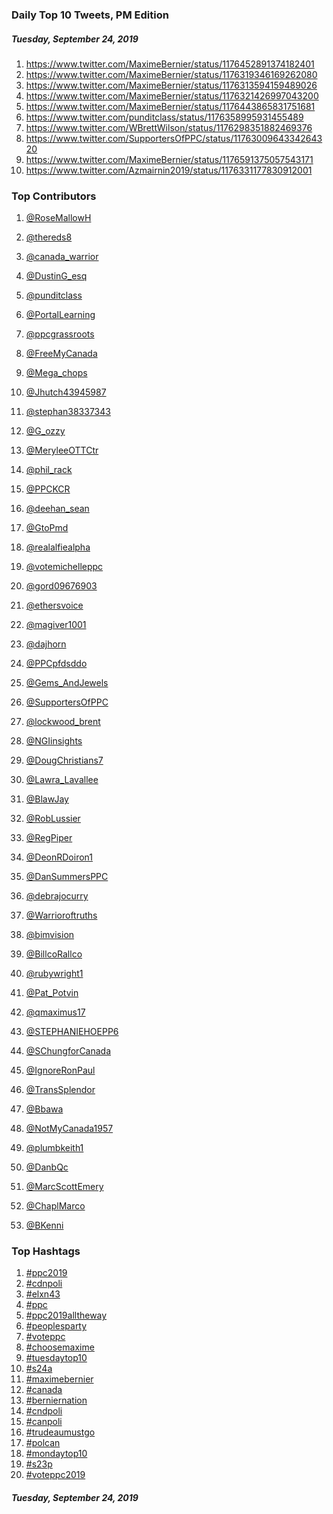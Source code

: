 ### Daily Top 10 Tweets, PM Edition
##### Tuesday, September 24, 2019
 1) https://www.twitter.com/MaximeBernier/status/1176452891374182401
 2) https://www.twitter.com/MaximeBernier/status/1176319346169262080
 3) https://www.twitter.com/MaximeBernier/status/1176313594159489026
 4) https://www.twitter.com/MaximeBernier/status/1176321426997043200
 5) https://www.twitter.com/MaximeBernier/status/1176443865831751681
 6) https://www.twitter.com/punditclass/status/1176358995931455489
 7) https://www.twitter.com/WBrettWilson/status/1176298351882469376
 8) https://www.twitter.com/SupportersOfPPC/status/1176300964334264320
 9) https://www.twitter.com/MaximeBernier/status/1176591375057543171
10) https://www.twitter.com/Azmairnin2019/status/1176331177830912001

### Top Contributors
  1) [@RoseMallowH](https://www.twitter.com/RoseMallowH)
  2) [@thereds8](https://www.twitter.com/thereds8)
  3) [@canada_warrior](https://www.twitter.com/canada_warrior)
  4) [@DustinG_esq](https://www.twitter.com/DustinG_esq)
  5) [@punditclass](https://www.twitter.com/punditclass)
  6) [@PortalLearning](https://www.twitter.com/PortalLearning)
  7) [@ppcgrassroots](https://www.twitter.com/ppcgrassroots)
  8) [@FreeMyCanada](https://www.twitter.com/FreeMyCanada)
  9) [@Mega_chops](https://www.twitter.com/Mega_chops)
 10) [@Jhutch43945987](https://www.twitter.com/Jhutch43945987)

 11) [@stephan38337343](https://www.twitter.com/stephan38337343)
 12) [@G_ozzy](https://www.twitter.com/G_ozzy)
 13) [@MeryleeOTTCtr](https://www.twitter.com/MeryleeOTTCtr)
 14) [@phil_rack](https://www.twitter.com/phil_rack)
 15) [@PPCKCR](https://www.twitter.com/PPCKCR)
 16) [@deehan_sean](https://www.twitter.com/deehan_sean)
 17) [@GtoPmd](https://www.twitter.com/GtoPmd)
 18) [@realalfiealpha](https://www.twitter.com/realalfiealpha)
 19) [@votemichelleppc](https://www.twitter.com/votemichelleppc)
 20) [@gord09676903](https://www.twitter.com/gord09676903)

 21) [@ethersvoice](https://www.twitter.com/ethersvoice)
 22) [@magiver1001](https://www.twitter.com/magiver1001)
 23) [@dajhorn](https://www.twitter.com/dajhorn)
 24) [@PPCpfdsddo](https://www.twitter.com/PPCpfdsddo)
 25) [@Gems_AndJewels](https://www.twitter.com/Gems_AndJewels)
 26) [@SupportersOfPPC](https://www.twitter.com/SupportersOfPPC)
 27) [@lockwood_brent](https://www.twitter.com/lockwood_brent)
 28) [@NGIinsights](https://www.twitter.com/NGIinsights)
 29) [@DougChristians7](https://www.twitter.com/DougChristians7)
 30) [@Lawra_Lavallee](https://www.twitter.com/Lawra_Lavallee)

 31) [@BlawJay](https://www.twitter.com/BlawJay)
 32) [@RobLussier](https://www.twitter.com/RobLussier)
 33) [@RegPiper](https://www.twitter.com/RegPiper)
 34) [@DeonRDoiron1](https://www.twitter.com/DeonRDoiron1)
 35) [@DanSummersPPC](https://www.twitter.com/DanSummersPPC)
 36) [@debrajocurry](https://www.twitter.com/debrajocurry)
 37) [@Warrioroftruths](https://www.twitter.com/Warrioroftruths)
 38) [@bimvision](https://www.twitter.com/bimvision)
 39) [@BillcoRallco](https://www.twitter.com/BillcoRallco)
 40) [@rubywright1](https://www.twitter.com/rubywright1)

 41) [@Pat_Potvin](https://www.twitter.com/Pat_Potvin)
 42) [@qmaximus17](https://www.twitter.com/qmaximus17)
 43) [@STEPHANIEHOEPP6](https://www.twitter.com/STEPHANIEHOEPP6)
 44) [@SChungforCanada](https://www.twitter.com/SChungforCanada)
 45) [@IgnoreRonPaul](https://www.twitter.com/IgnoreRonPaul)
 46) [@TransSplendor](https://www.twitter.com/TransSplendor)
 47) [@Bbawa](https://www.twitter.com/Bbawa)
 48) [@NotMyCanada1957](https://www.twitter.com/NotMyCanada1957)
 49) [@plumbkeith1](https://www.twitter.com/plumbkeith1)
 50) [@DanbQc](https://www.twitter.com/DanbQc)

 51) [@MarcScottEmery](https://www.twitter.com/MarcScottEmery)
 52) [@ChaplMarco](https://www.twitter.com/ChaplMarco)
 53) [@BKenni](https://www.twitter.com/BKenni)


### Top Hashtags

  1) [#ppc2019](https://www.twitter.com/hashtag/ppc2019)
  2) [#cdnpoli](https://www.twitter.com/hashtag/cdnpoli)
  3) [#elxn43](https://www.twitter.com/hashtag/elxn43)
  4) [#ppc](https://www.twitter.com/hashtag/ppc)
  5) [#ppc2019alltheway](https://www.twitter.com/hashtag/ppc2019alltheway)
  6) [#peoplesparty](https://www.twitter.com/hashtag/peoplesparty)
  7) [#voteppc](https://www.twitter.com/hashtag/voteppc)
  8) [#choosemaxime](https://www.twitter.com/hashtag/choosemaxime)
  9) [#tuesdaytop10](https://www.twitter.com/hashtag/tuesdaytop10)
 10) [#s24a](https://www.twitter.com/hashtag/s24a)
 11) [#maximebernier](https://www.twitter.com/hashtag/maximebernier)
 12) [#canada](https://www.twitter.com/hashtag/canada)
 13) [#berniernation](https://www.twitter.com/hashtag/berniernation)
 14) [#cndpoli](https://www.twitter.com/hashtag/cndpoli)
 15) [#canpoli](https://www.twitter.com/hashtag/canpoli)
 16) [#trudeaumustgo](https://www.twitter.com/hashtag/trudeaumustgo)
 17) [#polcan](https://www.twitter.com/hashtag/polcan)
 18) [#mondaytop10](https://www.twitter.com/hashtag/mondaytop10)
 19) [#s23p](https://www.twitter.com/hashtag/s23p)
 20) [#voteppc2019](https://www.twitter.com/hashtag/voteppc2019)

##### Tuesday, September 24, 2019

